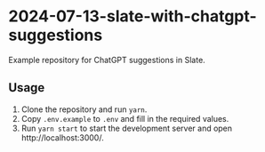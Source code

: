 # 2024-07-13-slate-with-chatgpt-suggestions

Example repository for ChatGPT suggestions in Slate.

## Usage

1. Clone the repository and run `yarn`.
2. Copy `.env.example` to `.env` and fill in the required values.
3. Run `yarn start` to start the development server and open
   http://localhost:3000/.

